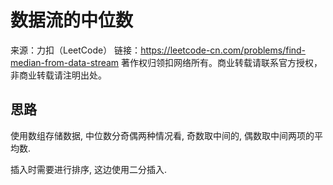 # 数据流的中位数

来源：力扣（LeetCode）
链接：https://leetcode-cn.com/problems/find-median-from-data-stream
著作权归领扣网络所有。商业转载请联系官方授权，非商业转载请注明出处。

## 思路

使用数组存储数据, 中位数分奇偶两种情况看, 奇数取中间的, 偶数取中间两项的平均数.

插入时需要进行排序, 这边使用二分插入.
